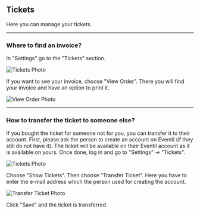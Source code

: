 ## Tickets

Here you can manage your tickets.

---

### Where to find an invoice?
In "Settings" go to the "Tickets" section.

![Tickets Photo](/images/tickets.svg)

If you want to see your invoice, choose "View Order". There you will find your invoice and have an option to print it.

![View Order Photo](/images/vieworder.svg)

---

### How to transfer the ticket to someone else?

If you bought the ticket for someone not for you, you can transfer it to their account. First, please ask the person to create an account on Eventil (if they still do not have it). The ticket will be available on their Eventil account as it is available on yours. Once done, log in and go to "Settings" → "Tickets".

![Tickets Photo](/images/tickets.svg)

Choose "Show Tickets". Then choose "Transfer Ticket". Here you have to enter the e-mail address which the person used for creating the account.

![Transfer Ticket Photo](/images/transferticket.svg)

Click "Save" and the ticket is transferred.
